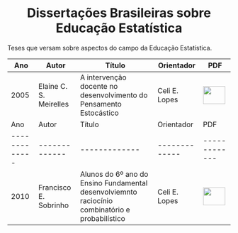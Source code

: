 <h1 align="center"> Dissertações Brasileiras sobre Educação Estatística </h1>
<p align="justify"> Teses que versam sobre aspectos do campo da Educação Estatística. </p>

| Ano| Autor | Título | Orientador | PDF |
| ------------- | ------------- | ------------- | ------------- | ------------- | 
| 2005  | Elaine C. S. Meirelles  | A intervenção docente no desenvolvimento do Pensamento Estocástico | Celi E. Lopes | <a href="D_MEIRELLES_2005.pdf" target="_blank"><img src="https://cdn.icon-icons.com/icons2/1380/PNG/512/emblemdownloads_93482.png" width="50" height="40" target="_blank"></a>
| Ano| Autor | Título | Orientador | PDF |
| ------------- | ------------- | ------------- | ------------- | ------------- | 
| 2010  | Francisco E. Sobrinho | Alunos do 6º ano do Ensino Fundamental desenvolviemnto raciocínio combinatório e probabilístico | Celi E. Lopes | <a href="D_SOBRINHO_2010" target="_blank"><img src="https://cdn.icon-icons.com/icons2/1380/PNG/512/emblemdownloads_93482.png" width="50" height="40" target="_blank"></a>


